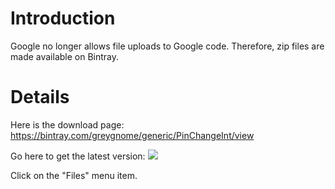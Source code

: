 # Introduction #

Google no longer allows file uploads to Google code. Therefore, zip files are made available on Bintray.

# Details #

Here is the download page: https://bintray.com/greygnome/generic/PinChangeInt/view

Go here to get the latest version: <a href='https://bintray.com/greygnome/generic/PinChangeInt/_latestVersion'><img src='https://api.bintray.com/packages/greygnome/generic/PinChangeInt/images/download.png' /></a>

Click on the "Files" menu item.